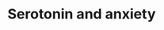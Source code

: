 ---
annotations:
- id: PW:0000854
  parent: signaling pathway
  type: Pathway Ontology
  value: serotonin signaling pathway
- id: PW:0000319
  parent: regulatory pathway
  type: Pathway Ontology
  value: altered calcineurin signaling pathway
- id: PW:0000316
  parent: regulatory pathway
  type: Pathway Ontology
  value: calcium/calmodulin dependent kinase signaling pathway
- id: DOID:2030
  parent: disease of mental health
  type: Disease Ontology
  value: anxiety disorder
- id: CL:0000850
  parent: native cell
  type: Cell Type Ontology
  value: serotonergic neuron
authors:
- Helix
- Burslem
- Andra
- MaintBot
- Ddigles
- Egonw
- Mkutmon
- Khanspers
- DeSl
description: Benekareddy et al observed the phenomenon that rats who were maternally
  separated show increased levels of induced anxiety-related behaviour during adulthood.
  Type 2 serotonin receptors have been implicated in anxiety related behaviour and
  may be suitable targets for reducing anxiety response. Benekareddy et al report
  that treatment with ketanserin (a serotonergic antagonist) during postnatal life
  blocked the long-lasting effects of maternal separation on anxiety behavior in the
  open field test and the elevated plus maze. Immediate Early Genes such as Arc have
  been found to be significantly affected in expression (Benekareddy et al). The downstream
  and upstream gene products of Arc were partly elucidated and presented in a pathway.
last-edited: 2018-11-12
organisms:
- Mus musculus
redirect_from:
- /index.php/Pathway:WP2141
- /instance/WP2141
- /instance/WP2141_r101828
revision: r101828
schema-jsonld:
- '@context': https://schema.org/
  '@id': https://wikipathways.github.io/pathways/WP2141.html
  '@type': Dataset
  creator:
    '@type': Organization
    name: WikiPathways
  description: Benekareddy et al observed the phenomenon that rats who were maternally
    separated show increased levels of induced anxiety-related behaviour during adulthood.
    Type 2 serotonin receptors have been implicated in anxiety related behaviour and
    may be suitable targets for reducing anxiety response. Benekareddy et al report
    that treatment with ketanserin (a serotonergic antagonist) during postnatal life
    blocked the long-lasting effects of maternal separation on anxiety behavior in
    the open field test and the elevated plus maze. Immediate Early Genes such as
    Arc have been found to be significantly affected in expression (Benekareddy et
    al). The downstream and upstream gene products of Arc were partly elucidated and
    presented in a pathway.
  keywords:
  - Adra1a
  - Arc
  - Ca2+
  - CaM
  - Crh
  - DOC
  - Fmr1
  - Fos
  - Gabra1
  - Htr1a
  - Htr2a
  - Htr2c
  - Ketanserin
  - Plcd4
  - Plek
  - Pomc
  - Ppp3ca
  - Prkcb
  - THDOC
  - Trpv1
  - eEF2
  - eEF2-P
  - eEF2K
  - mGluR1
  license: CC0
  name: Serotonin and anxiety
seo: CreativeWork
title: Serotonin and anxiety
wpid: WP2141
---